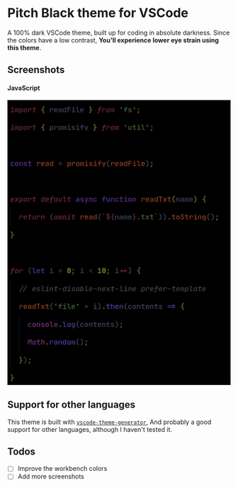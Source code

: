 # Pitch Black theme for VSCode
A 100% dark VSCode theme, built up for coding in absolute darkness. Since the colors have a low contrast, **You'll experience lower eye strain using this theme**.

## Screenshots
#### JavaScript
![JS screenshot](screenshots/js.png)

## Support for other languages
This theme is built with [`vscode-theme-generator`](https://github.com/moxer-theme/code-theme-generator), And probably a good support for other languages, although I haven't tested it.

## Todos
- [ ] Improve the workbench colors
- [ ] Add more screenshots